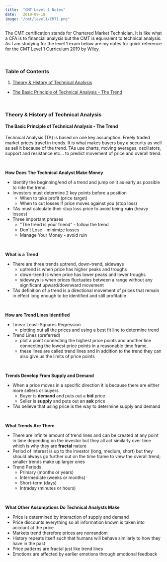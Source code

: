 ```yaml
---
title:  "CMT Level 1 Notes"
date:   2019-09-18
image: "/cmt/level1/CMT1.png"
---
```

The CMT certification stands for Chartered Market Technician. It is like what a CFA is to financial analysis but the CMT is equivalent to technical analysis. As I am studying for the level 1 exam below are my notes for quick reference for the CMT Level 1 Curriculum 2019 by Wiley.

<br>

### Table of Contents
 1. [Theory & History of Technical Analysis](#theoryta)
 - [The Basic Principle of Technical Analysis - The Trend](#thetrend)


<br>

### Theory & History of Technical Analysis <a name="theoryta"></a>
#### The Basic Principle of Technical Analysis - The Trend <a name="thetrend"></a>
Technical Analysis (TA) is based on one key assumption: Freely traded market prices travel in trends. It is what makes buyers buy a security as well as sell it because of the trend. TAs use charts, moving averages, oscillators, support and resistance etc... to predict movement of price and overall trend.

<br>

<b>How Does The Technical Analyst Make Money</b>
- Identify the beginning/end of a trend and jump on it as early as possible to ride the trend.
- Investors must determine 2 key points before a position
  - When to take profit (price target)
  - When to cut losses if price moves against you (stop loss)
- TAs must calculate their stop loss price to avoid being <b>ruin</b> (heavy losses)
- Three important phrases
  - "The trend is your friend" - follow the trend
  - Don't Lose - minimize losses
  - Manage Your Money - avoid ruin

<br>

<b>What is a Trend</b>
- There are three trends uptrend, down-trend, sideways
  - uptrend is when price has higher peaks and troughs
  - down-trend is when price has lower peaks and lower troughs
  - sideways is when prices fluctuates between a range without any significant upward/downward movement
- TAs definition of a trend is a directional movement of prices that remain in effect long enough to be identified and still profitable

<br>

<b>How are Trend Lines Identified</b>
- Linear Least-Squares Regression
  - plotting out all the prices and using a best fit line to determine trend
- Trend Lines (preferred)
  - plot a point connecting the highest price points and another line connecting the lowest price points in a reasonable time frame.
  - these lines are called trend lines and in addition to the trend they can also give us the limits of price points

<br>

<b>Trends Develop From Supply and Demand</b>
- When a price moves in a specific direction it is because there are either more sellers or buyers
  - Buyer is <b>demand</b> and puts out a <b>bid</b> price
  - Seller is <b>supply</b> and puts out an <b>ask</b> price
- TAs believe that using price is the way to determine supply and demand

<br>

<b>What Trends Are There</b>
- There are infinite amount of trend lines and can be created at any point in time depending on the investor but they all act similarly over time which is why they are <b>fractal</b> nature
- Period of interest is up to the investor (long, medium, short) but they should always go further out on the time frame to view the overall trend; smaller trends make up larger ones
- Trend Periods
  - Primary (months or years)
  - Intermediate (weeks or months)
  - Short-term (days)
  - Intraday (minutes or hours)

<br>

<b>What Other Assumptions Do Technical Analysts Make</b>
- Price is determined by interaction of supply and demand
- Price discounts everything so all information known is taken into account at the price
- Markets trend therefore prices are nonrandom
- History repeats itself such that humans will behave similarly to how they have in the past
- Price patterns are fractal just like trend lines
- Emotions are affected by earlier emotions through emotional feedback
